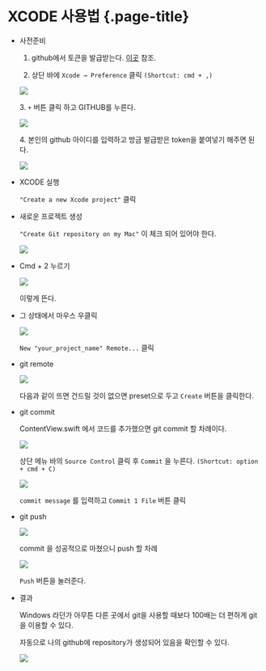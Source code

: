 XCODE 사용법 {.page-title}
============

-   사전준비

    1.  github에서 토큰을 발급받는다.
        [이곳](https://docs.github.com/en/github/authenticating-to-github/creating-a-personal-access-token)
        참조.

    2.  상단 바에 `Xcode → Preference` 클릭 `(Shortcut: cmd + ,)`

    [![](XCODE%20%E1%84%89%E1%85%A1%E1%84%8B%E1%85%AD%E1%86%BC%E1%84%87%E1%85%A5%E1%86%B8%20f19929a6fd3f4705b92a24cc2b18fd78/_2021-05-03__12.19.58.png)](XCODE%20%E1%84%89%E1%85%A1%E1%84%8B%E1%85%AD%E1%86%BC%E1%84%87%E1%85%A5%E1%86%B8%20f19929a6fd3f4705b92a24cc2b18fd78/_2021-05-03__12.19.58.png)

    ​3. `+` 버튼 클릭 하고 GITHUB를 누른다.

    [![](XCODE%20%E1%84%89%E1%85%A1%E1%84%8B%E1%85%AD%E1%86%BC%E1%84%87%E1%85%A5%E1%86%B8%20f19929a6fd3f4705b92a24cc2b18fd78/_2021-05-03__12.21.50.png)](XCODE%20%E1%84%89%E1%85%A1%E1%84%8B%E1%85%AD%E1%86%BC%E1%84%87%E1%85%A5%E1%86%B8%20f19929a6fd3f4705b92a24cc2b18fd78/_2021-05-03__12.21.50.png)

    ​4. 본인의 github 아이디를 입력하고 방금 발급받은 token을 붙여넣기
    해주면 된다.

    [![](XCODE%20%E1%84%89%E1%85%A1%E1%84%8B%E1%85%AD%E1%86%BC%E1%84%87%E1%85%A5%E1%86%B8%20f19929a6fd3f4705b92a24cc2b18fd78/_2021-05-03__12.22.07.png)](XCODE%20%E1%84%89%E1%85%A1%E1%84%8B%E1%85%AD%E1%86%BC%E1%84%87%E1%85%A5%E1%86%B8%20f19929a6fd3f4705b92a24cc2b18fd78/_2021-05-03__12.22.07.png)

-   XCODE 실행

    `"Create a new Xcode project"` 클릭

-   새로운 프로젝트 생성

    `"Create Git repository on my Mac"` 이 체크 되어 있어야 한다.

    [![](XCODE%20%E1%84%89%E1%85%A1%E1%84%8B%E1%85%AD%E1%86%BC%E1%84%87%E1%85%A5%E1%86%B8%20f19929a6fd3f4705b92a24cc2b18fd78/_2021-05-02__11.55.12.png)](XCODE%20%E1%84%89%E1%85%A1%E1%84%8B%E1%85%AD%E1%86%BC%E1%84%87%E1%85%A5%E1%86%B8%20f19929a6fd3f4705b92a24cc2b18fd78/_2021-05-02__11.55.12.png)

-   Cmd + 2 누르기

    [![](XCODE%20%E1%84%89%E1%85%A1%E1%84%8B%E1%85%AD%E1%86%BC%E1%84%87%E1%85%A5%E1%86%B8%20f19929a6fd3f4705b92a24cc2b18fd78/_2021-05-03__12.01.38.png)](XCODE%20%E1%84%89%E1%85%A1%E1%84%8B%E1%85%AD%E1%86%BC%E1%84%87%E1%85%A5%E1%86%B8%20f19929a6fd3f4705b92a24cc2b18fd78/_2021-05-03__12.01.38.png)

    이렇게 뜬다.

-   그 상태에서 마우스 우클릭

    [![](XCODE%20%E1%84%89%E1%85%A1%E1%84%8B%E1%85%AD%E1%86%BC%E1%84%87%E1%85%A5%E1%86%B8%20f19929a6fd3f4705b92a24cc2b18fd78/_2021-05-03__12.03.06.png)](XCODE%20%E1%84%89%E1%85%A1%E1%84%8B%E1%85%AD%E1%86%BC%E1%84%87%E1%85%A5%E1%86%B8%20f19929a6fd3f4705b92a24cc2b18fd78/_2021-05-03__12.03.06.png)

    `New "your_project_name" Remote...` 클릭

-   git remote

    [![](XCODE%20%E1%84%89%E1%85%A1%E1%84%8B%E1%85%AD%E1%86%BC%E1%84%87%E1%85%A5%E1%86%B8%20f19929a6fd3f4705b92a24cc2b18fd78/_2021-05-03__12.05.04.png)](XCODE%20%E1%84%89%E1%85%A1%E1%84%8B%E1%85%AD%E1%86%BC%E1%84%87%E1%85%A5%E1%86%B8%20f19929a6fd3f4705b92a24cc2b18fd78/_2021-05-03__12.05.04.png)

    다음과 같이 뜨면 건드릴 것이 없으면 preset으로 두고 `Create` 버튼을
    클릭한다.

-   git commit

    ContentView.swift 에서 코드를 추가했으면 git commit 할 차례이다.

    [![](XCODE%20%E1%84%89%E1%85%A1%E1%84%8B%E1%85%AD%E1%86%BC%E1%84%87%E1%85%A5%E1%86%B8%20f19929a6fd3f4705b92a24cc2b18fd78/_2021-05-03__12.10.12.png)](XCODE%20%E1%84%89%E1%85%A1%E1%84%8B%E1%85%AD%E1%86%BC%E1%84%87%E1%85%A5%E1%86%B8%20f19929a6fd3f4705b92a24cc2b18fd78/_2021-05-03__12.10.12.png)

    상단 메뉴 바의 `Source Control` 클릭 후 `Commit` 을 누른다.
    `(Shortcut: option + cmd + C)`

    [![](XCODE%20%E1%84%89%E1%85%A1%E1%84%8B%E1%85%AD%E1%86%BC%E1%84%87%E1%85%A5%E1%86%B8%20f19929a6fd3f4705b92a24cc2b18fd78/_2021-05-03__12.13.17.png)](XCODE%20%E1%84%89%E1%85%A1%E1%84%8B%E1%85%AD%E1%86%BC%E1%84%87%E1%85%A5%E1%86%B8%20f19929a6fd3f4705b92a24cc2b18fd78/_2021-05-03__12.13.17.png)

    `commit message` 를 입력하고 `Commit 1 File` 버튼 클릭

-   git push

    [![](XCODE%20%E1%84%89%E1%85%A1%E1%84%8B%E1%85%AD%E1%86%BC%E1%84%87%E1%85%A5%E1%86%B8%20f19929a6fd3f4705b92a24cc2b18fd78/_2021-05-03__12.14.38.png)](XCODE%20%E1%84%89%E1%85%A1%E1%84%8B%E1%85%AD%E1%86%BC%E1%84%87%E1%85%A5%E1%86%B8%20f19929a6fd3f4705b92a24cc2b18fd78/_2021-05-03__12.14.38.png)

    commit 을 성공적으로 마쳤으니 push 할 차례

    [![](XCODE%20%E1%84%89%E1%85%A1%E1%84%8B%E1%85%AD%E1%86%BC%E1%84%87%E1%85%A5%E1%86%B8%20f19929a6fd3f4705b92a24cc2b18fd78/_2021-05-03__12.15.24.png)](XCODE%20%E1%84%89%E1%85%A1%E1%84%8B%E1%85%AD%E1%86%BC%E1%84%87%E1%85%A5%E1%86%B8%20f19929a6fd3f4705b92a24cc2b18fd78/_2021-05-03__12.15.24.png)

    `Push` 버튼을 눌러준다.

-   결과

    Windows 라던가 아무튼 다른 곳에서 git을 사용할 때보다 100배는 더
    편하게 git을 이용할 수 있다.

    자동으로 나의 github에 repository가 생성되어 있음을 확인할 수 있다.

    [![](XCODE%20%E1%84%89%E1%85%A1%E1%84%8B%E1%85%AD%E1%86%BC%E1%84%87%E1%85%A5%E1%86%B8%20f19929a6fd3f4705b92a24cc2b18fd78/_2021-05-03__12.17.43.png)](XCODE%20%E1%84%89%E1%85%A1%E1%84%8B%E1%85%AD%E1%86%BC%E1%84%87%E1%85%A5%E1%86%B8%20f19929a6fd3f4705b92a24cc2b18fd78/_2021-05-03__12.17.43.png)


